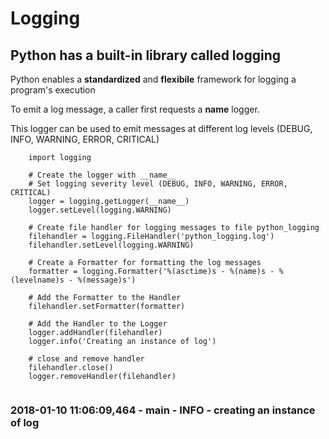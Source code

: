 # Logging

## Python has a built-in library called logging
Python enables a **standardized** and **flexibile** framework for logging a program's execution

To emit a log message, a caller first requests a __name__ logger.

This logger can be used to emit messages at different log levels (DEBUG, INFO, WARNING, ERROR, CRITICAL)


```
    import logging
    
    # Create the logger with __name__
    # Set logging severity level (DEBUG, INFO, WARNING, ERROR, CRITICAL)
    logger = logging.getLogger(__name__)
    logger.setLevel(logging.WARNING)
 
    # Create file handler for logging messages to file python_logging
    filehandler = logging.FileHandler('python_logging.log')
    filehandler.setLevel(logging.WARNING)
 
    # Create a Formatter for formatting the log messages
    formatter = logging.Formatter('%(asctime)s - %(name)s - %(levelname)s - %(message)s')
 
    # Add the Formatter to the Handler
    filehandler.setFormatter(formatter)
 
    # Add the Handler to the Logger
    logger.addHandler(filehandler)
    logger.info('Creating an instance of log')
    
    # close and remove handler
    filehandler.close()
    logger.removeHandler(filehandler)
    
```

### 2018-01-10 11:06:09,464 - __main__ - INFO - creating an instance of log
